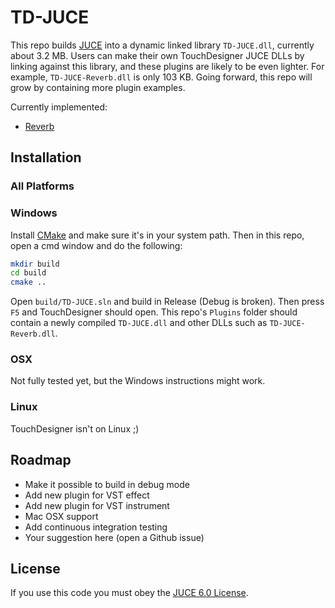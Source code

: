 # TD-JUCE

This repo builds [JUCE](http://juce.com/) into a dynamic linked library `TD-JUCE.dll`, currently about 3.2 MB. Users can make their own TouchDesigner JUCE DLLs by linking against this library, and these plugins are likely to be even lighter. For example, `TD-JUCE-Reverb.dll` is only 103 KB. Going forward, this repo will grow by containing more plugin examples.

Currently implemented:
* [Reverb](https://docs.juce.com/master/classdsp_1_1Reverb.html)

## Installation

### All Platforms

### Windows

Install [CMake](https://cmake.org/download/) and make sure it's in your system path. Then in this repo, open a cmd window and do the following:

```bash
mkdir build
cd build
cmake ..
```

Open `build/TD-JUCE.sln` and build in Release (Debug is broken). Then press `F5` and TouchDesigner should open. This repo's `Plugins` folder should contain a newly compiled `TD-JUCE.dll` and other DLLs such as `TD-JUCE-Reverb.dll`.

### OSX

Not fully tested yet, but the Windows instructions might work.

### Linux

TouchDesigner isn't on Linux ;)

## Roadmap

* Make it possible to build in debug mode
* Add new plugin for VST effect
* Add new plugin for VST instrument
* Mac OSX support
* Add continuous integration testing
* Your suggestion here (open a Github issue)

## License

If you use this code you must obey the [JUCE 6.0 License](https://github.com/juce-framework/JUCE/blob/master/LICENSE.md).
